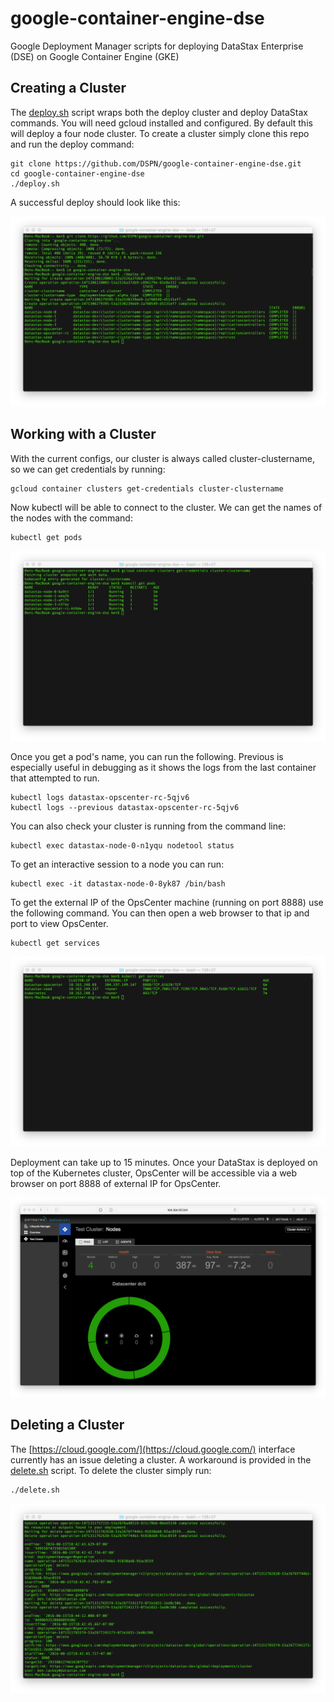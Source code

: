 # google-container-engine-dse
Google Deployment Manager scripts for deploying DataStax Enterprise (DSE) on Google Container Engine (GKE)

## Creating a Cluster

The [deploy.sh](deploy.sh) script wraps both the deploy cluster and deploy DataStax commands.  You will need gcloud installed and configured.  By default this will deploy a four node cluster.  To create a cluster simply clone this repo and run the deploy command:

	git clone https://github.com/DSPN/google-container-engine-dse.git
	cd google-container-engine-dse
	./deploy.sh 

A successful deploy should look like this:

![](./img/deploy.png)

## Working with a Cluster

With the current configs, our cluster is always called cluster-clustername, so we can get credentials by running:

	gcloud container clusters get-credentials cluster-clustername

Now kubectl will be able to connect to the cluster.  We can get the names of the nodes with the command:

	kubectl get pods

![](./img/getpods.png)

Once you get a pod's name, you can run the following.  Previous is especially useful in debugging as it shows the logs from the last container that attempted to run.

	kubectl logs datastax-opscenter-rc-5qjv6
	kubectl logs --previous datastax-opscenter-rc-5qjv6

You can also check your cluster is running from the command line:

	kubectl exec datastax-node-0-n1yqu nodetool status

To get an interactive session to a node you can run:

	kubectl exec -it datastax-node-0-8yk87 /bin/bash

To get the external IP of the OpsCenter machine (running on port 8888) use the following command.  You can then open a web browser to that ip and port to view OpsCenter.

	kubectl get services

![](./img/getservices.png)

Deployment can take up to 15 minutes.  Once your DataStax is deployed on top of the Kubernetes cluster, OpsCenter will be accessible via a web browser on port 8888 of external IP for OpsCenter.

![](./img/opscenter.png)

## Deleting a Cluster

The [https://cloud.google.com/](https://cloud.google.com/) interface currently has an issue deleting a cluster.  A workaround is provided in the [delete.sh](delete.sh) script.  To delete the cluster simply run:

    ./delete.sh

![](./img/delete.png)

